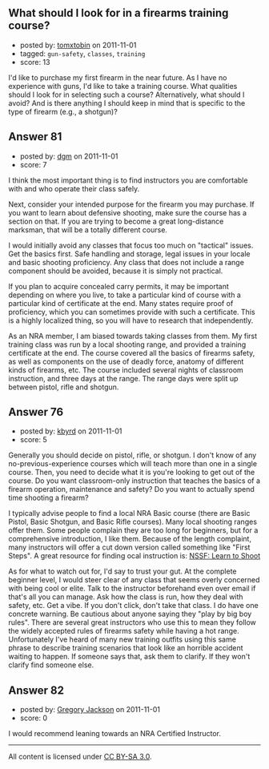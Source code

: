 ## What should I look for in a firearms training course?

- posted by: [tomxtobin](https://stackexchange.com/users/-1/87-tomxtobin) on 2011-11-01
- tagged: `gun-safety`, `classes`, `training`
- score: 13

I'd like to purchase my first firearm in the near future.  As I have no experience with guns, I'd like to take a training course.  What qualities should I look for in selecting such a course?  Alternatively, what should I avoid?  And is there anything I should keep in mind that is specific to the type of firearm (e.g., a shotgun)?


## Answer 81

- posted by: [dgm](https://stackexchange.com/users/-1/78-dgm) on 2011-11-01
- score: 7

I think the most important thing is to find instructors you are comfortable with and who operate their class safely.

Next, consider your intended purpose for the firearm you may purchase. If you want to learn about defensive shooting, make sure the course has a section on that. If you are trying to become a great long-distance marksman, that will be a totally different course.

I would initially avoid any classes that focus too much on "tactical" issues. Get the basics first. Safe handling and storage, legal issues in your locale and basic shooting proficiency. Any class that does not include a range component should be avoided, because it is simply not practical.

If you plan to acquire concealed carry permits, it may be important depending on where you live, to take a particular kind of course with a particular kind of certificate at the end. Many states require proof of proficiency, which you can sometimes provide with such a certificate. This is a highly localized thing, so you will have to research that independently.

As an NRA member, I am biased towards taking classes from them. My first training class was run by a local shooting range, and provided a training certificate at the end. The course covered all the basics of firearms safety, as well as components on the use of deadly force, anatomy of different kinds of firearms, etc. The course included several nights of classroom instruction, and three days at the range. The range days were split up between pistol, rifle and shotgun.


## Answer 76

- posted by: [kbyrd](https://stackexchange.com/users/-1/37-kbyrd) on 2011-11-01
- score: 5

<p>Generally you should decide on pistol, rifle, or shotgun. I don't know of any no-previous-experience courses which will teach more than one in a single course. Then, you need to decide what it is you're looking to get out of the course. Do you want classroom-only instruction that teaches the basics of a firearm operation, maintenance and safety? Do you want to actually spend time shooting a firearm?</p>

<p>I typically advise people to find a local NRA Basic course (there are Basic Pistol, Basic Shotgun, and Basic Rifle courses). Many local shooting ranges offer them. Some people complain they are too long for beginners, but for a comprehensive introduction, I like them. Because of the length complaint, many instructors will offer a cut down version called something like "First Steps". A great resource for finding ocal instruction is: <a href="http://www.nssf.org/shooting/learn/" rel="nofollow">NSSF: Learn to Shoot</a></p>

<p>As for what to watch out for, I'd say to trust your gut. At the complete beginner level, I would steer clear of any class that seems overly concerned with being cool or elite. Talk to the instructor beforehand even over email if that's all you can manage. Ask how the class is run, how they deal with safety, etc. Get a vibe. If you don't click, don't take that class. I do have one concrete warning. Be cautious about anyone saying they "play by big boy rules". There are several great instructors who use this to mean they follow the widely accepted rules of firearms safety while having a hot range. Unfortunately I've heard of many new training outfits using this same phrase to describe training scenarios that look like an horrible accident waiting to happen. If someone says that, ask them to clarify. If they won't clarify find someone else.</p>



## Answer 82

- posted by: [Gregory Jackson](https://stackexchange.com/users/-1/98-gregory-jackson) on 2011-11-01
- score: 0

I would recommend leaning towards an NRA Certified Instructor.






---

All content is licensed under [CC BY-SA 3.0](https://creativecommons.org/licenses/by-sa/3.0/).
